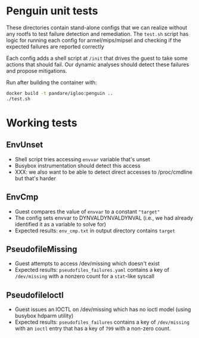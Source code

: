 # Penguin unit tests
These directories contain stand-alone configs that we can realize without any rootfs to test failure detection and remediation. The `test.sh` script has logic for running each config
for armel/mips/mipsel and checking if the expected failures are reported correctly

Each config adds a shell script at `/init` that drives the guest to take some actions that should fail. Our dynamic analyses should detect these failures and propose mitigations.

Run after building the container with:

```sh
docker build -t pandare/igloo:penguin ..
./test.sh
```

# Working tests

## EnvUnset
* Shell script tries accessing `envvar` variable that's unset
* Busybox instrumentation should detect this access
* XXX: we also want to be able to detect direct accesses to /proc/cmdline but that's harder

## EnvCmp
* Guest compares the value of `envvar` to a constant `"target"`
* The config sets envvar to DYNVALDYNVALDYNVAL (i.e., we had already identified it as a variable to solve for)
* Expected results: `env_cmp.txt` in output directory contains `target`

## PseudofileMissing
* Guest attempts to access /dev/missing which doesn't exist
* Expected results: `pseudofiles_failures.yaml` contains a key of `/dev/missing` with a nonzero count for a `stat`-like syscall

## PseudofileIoctl
* Guest issues an IOCTL on /dev/missing which has no ioctl model (using busybox hdparm utility)
* Expected results: `pseudofiles_failures` contains a key of `/dev/missing` with an `ioctl` entry that has a key of `799` with a non-zero count.
